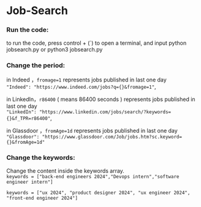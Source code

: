 # Job-Search
### Run the code:
to run the code, press control + (`) to open a terminal, and input python jobsearch.py or python3 jobsearch.py
### Change the period:
in Indeed ，`fromage=1` represents jobs published in last one day  
        `"Indeed": "https://www.indeed.com/jobs?q={}&fromage=1"`,
        
in LinkedIn，`r86400` ( means 86400 seconds ) represents jobs published in last one day  
        `"LinkedIn": "https://www.linkedin.com/jobs/search/?keywords={}&f_TPR=r86400"`,
        
in Glassdoor ，`fromAge=1d` represents jobs published in last one day  
        `"Glassdoor": "https://www.glassdoor.com/Job/jobs.htm?sc.keyword={}&fromAge=1d"`

### Change the keywords:
Change the content inside the keywords array.  
`keywords = ["back-end engineers 2024","Devops intern","software engineer intern"]`  

`keywords = ["ux 2024", "product designer 2024", "ux engineer 2024", "front-end engineer 2024"]`
    
